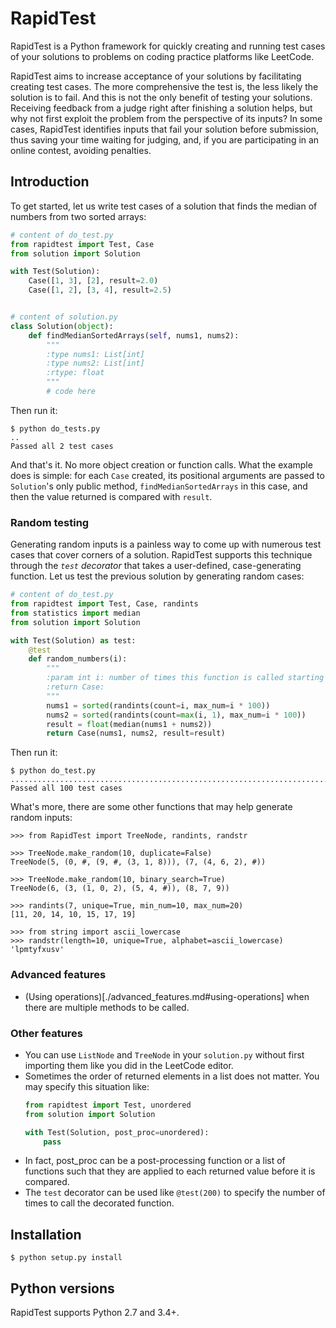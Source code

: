 # RapidTest

RapidTest is a Python framework for quickly creating and running test cases of your solutions to problems on coding practice platforms like LeetCode.

RapidTest aims to increase acceptance of your solutions by facilitating creating test cases. The more comprehensive the test is, the less likely the solution is to fail. And this is not the only benefit of testing your solutions. Receiving feedback from a judge right after finishing a solution helps, but why not first exploit the problem from the perspective of its inputs? In some cases, RapidTest identifies inputs that fail your solution before submission, thus saving your time waiting for judging, and, if you are participating in an online contest, avoiding penalties.


## Introduction

To get started, let us write test cases of a solution that finds the median of numbers from two sorted arrays:

```Python
# content of do_test.py
from rapidtest import Test, Case
from solution import Solution

with Test(Solution):
    Case([1, 3], [2], result=2.0)
    Case([1, 2], [3, 4], result=2.5)


# content of solution.py
class Solution(object):
    def findMedianSortedArrays(self, nums1, nums2):
        """
        :type nums1: List[int]
        :type nums2: List[int]
        :rtype: float
        """
        # code here
```

Then run it:

```
$ python do_tests.py
..
Passed all 2 test cases
```

And that's it. No more object creation or function calls. What the example does is simple: for each `Case` created, its positional arguments are passed to `Solution`'s only public method, `findMedianSortedArrays` in this case, and then the value returned is compared with `result`.


### Random testing

Generating random inputs is a painless way to come up with numerous test cases that cover corners of a solution. RapidTest supports this technique through the _`test` decorator_ that takes a user-defined, case-generating function. Let us test the previous solution by generating random cases:

```Python
# content of do_test.py
from rapidtest import Test, Case, randints
from statistics import median
from solution import Solution

with Test(Solution) as test:
    @test
    def random_numbers(i):
        """
        :param int i: number of times this function is called starting from 0
        :return Case:
        """
        nums1 = sorted(randints(count=i, max_num=i * 100))
        nums2 = sorted(randints(count=max(i, 1), max_num=i * 100))
        result = float(median(nums1 + nums2))
        return Case(nums1, nums2, result=result)
```

Then run it:

```
$ python do_test.py
....................................................................................................
Passed all 100 test cases
```

What's more, there are some other functions that may help generate random inputs:

```
>>> from RapidTest import TreeNode, randints, randstr

>>> TreeNode.make_random(10, duplicate=False)
TreeNode(5, (0, #, (9, #, (3, 1, 8))), (7, (4, 6, 2), #))

>>> TreeNode.make_random(10, binary_search=True)
TreeNode(6, (3, (1, 0, 2), (5, 4, #)), (8, 7, 9))

>>> randints(7, unique=True, min_num=10, max_num=20)
[11, 20, 14, 10, 15, 17, 19]

>>> from string import ascii_lowercase
>>> randstr(length=10, unique=True, alphabet=ascii_lowercase)
'lpmtyfxusv'
```


### Advanced features

- (Using operations)[./advanced_features.md#using-operations] when there are multiple methods to be called.


### Other features

- You can use `ListNode` and `TreeNode` in your `solution.py` without first importing them like you did in the LeetCode editor.
- Sometimes the order of returned elements in a list does not matter. You may specify this situation like:
    ```Python
    from rapidtest import Test, unordered
    from solution import Solution

    with Test(Solution, post_proc=unordered):
        pass
    ```
- In fact, post_proc can be a post-processing function or a list of functions such that they are applied to each returned value before it is compared.
- The `test` decorator can be used like `@test(200)` to specify the number of times to call the decorated function.


## Installation
```
$ python setup.py install
```

## Python versions
RapidTest supports Python 2.7 and 3.4+.
